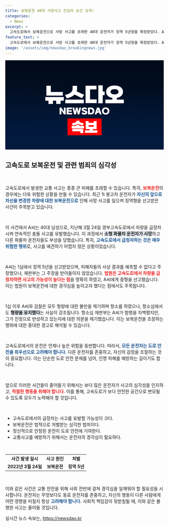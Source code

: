 ```yaml
---
title: 보복운전 40대 사망사고 진실의 순간 공개!
categories:
  - News
excerpt: >
  고속도로에서 보복운전으로 사망 사고를 초래한 40대 운전자가 징역 5년형을 확정받았다. A씨는 급정차로 3중 추돌을 유발하며 한 생명을 앗아간 혐의로 기소됐다. 법원은 사고의 예견 가능성을 강조하며 책임을 묻는 판결을 내렸다.
feature_text: >
  고속도로에서 보복운전으로 사망 사고를 초래한 40대 운전자가 징역 5년형을 확정받았다. A씨는 급정차로 3중 추돌을 유발하며 한 생명을 앗아간 혐의로 기소됐다. 법원은 사고의 예견 가능성을 강조하며 책임을 묻는 판결을 내렸다.
image: '/assets/img/newsdao_breakingnews.jpg'
---
```


<p><img src="/assets/img/newsdao_breakingnews.jpg" alt="koreaapp 속보" /></p>

<h2 data-ke-size="size26">고속도로 보복운전 및 관련 범죄의 심각성</h2>

<p data-ke-size="size16">&nbsp;</p>

<p>고속도로에서 발생한 교통 사고는 종종 큰 피해를 초래할 수 있습니다. 특히, <b><span style="color: #ee2323;">보복운전</span></b>의 경우에는 더욱 위험한 상황을 만들 수 있습니다. 최근 1t 봉고차 운전자가 <b><span style="color: #1a5490;">자신의 앞으로 차선을 변경한 차량에 대한 보복운전으로</span></b> 인해 사망 사고를 일으켜 징역형을 선고받은 사건이 주목받고 있습니다.</p>

<p data-ke-size="size16">&nbsp;</p>

<p>이 사건에서 A씨는 40대 남성으로, 지난해 3월 24일 경부고속도로에서 차량을 급정차시켜 연속적인 충돌 사고를 유발했습니다. 이 과정에서 <b><span style="background-color: #21538527;">소형 화물차 운전자가 사망</span></b>하고 다른 화물차 운전자들도 부상을 당했습니다. 특히, <b><span style="color: #1a5490;">고속도로에서 급정차하는 것은 매우 위험한 행위</span></b>로, 사고를 예견하기 어렵지 않은 상황이었습니다.</p>

<p data-ke-size="size16">&nbsp;</p>

<p>A씨는 1심에서 징역 5년을 선고받았으며, 피해자들의 사상 결과를 예측할 수 없다고 주장했으나, 재판부는 그 주장을 받아들이지 않았습니다. <b><span style="color: #ee2323;">법원은 고속도로에서 차량을 급정차하면 사고의 가능성이 높다는 점</span></b>을 명확히 하였고, A씨에게 중형을 선고했습니다. 이는 법원이 보복운전에 대한 경각심을 높이고자 했다는 점에서도 주목됩니다.</p>

<p data-ke-size="size16">&nbsp;</p>

<p>1심 이후 A씨와 검찰은 모두 형량에 대한 불만을 제기하며 항소를 하였으나, 항소심에서도 <b><span style="background-color: #21538527;">형량을 유지했다</span></b>는 사실이 강조됩니다. 항소심 재판부는 A씨가 범행을 자백했지만, 그가 진정으로 반성하고 있는지에 대한 의문을 제기했습니다. 이는 보복운전을 조장하는 행위에 대한 중대한 경고로 해석될 수 있습니다.</p>

<p data-ke-size="size16">&nbsp;</p>

<p>고속도로에서의 운전은 언제나 높은 위험을 동반합니다. 따라서, <b><span style="color: #1a5490;">모든 운전자는 도로 안전을 최우선으로 고려해야 합니다.</span></b> 다른 운전자를 존중하고, 자신의 감정을 조절하는 것이 중요합니다. 이는 단순한 도로 안전 문제를 넘어, 인명 피해를 예방하는 길이기도 합니다.</p>

<p data-ke-size="size16">&nbsp;</p>

<p>앞으로 이러한 사건들이 줄어들기 위해서는 보다 많은 운전자가 사고의 심각성을 인지하고, <b><span style="color: #ee2323;">적절한 행동을 취해야 합니다.</span></b> 이를 통해, 고속도로가 보다 안전한 공간으로 변모될 수 있도록 모두가 노력해야 할 것입니다.</p>

<p data-ke-size="size16">&nbsp;</p>

<ul>
<li>고속도로에서의 급정차는 사고를 유발할 가능성이 크다.</li>
<li>보복운전은 법적으로 처벌받는 심각한 범죄이다.</li>
<li>정신적으로 안정된 운전이 도로 안전에 기여한다.</li>
<li>교통사고를 예방하기 위해서는 운전자의 경각심이 필요하다.</li>
</ul>

<p data-ke-size="size16">&nbsp;</p>

<table>
<tr>
<td style="text-align: center; height: 17px;"><b>사건 발생 일시</b></td>
<td style="text-align: center; height: 17px;"><b>사고 원인</b></td>
<td style="text-align: center; height: 17px;"><b>처벌</b></td>
</tr>
<tr>
<td style="text-align: center; height: 17px;"><b>2022년 3월 24일</b></td>
<td style="text-align: center; height: 17px;"><b>보복운전</b></td>
<td style="text-align: center; height: 17px;"><b>징역 5년</b></td>
</tr>
</table>

<p data-ke-size="size16">&nbsp;</p>

<p>이와 같은 사건은 교통 안전을 위해 사회 전반에 걸쳐 경각심을 일깨워야 할 필요성을 시사합니다. 운전자는 무엇보다도 동료 운전자를 존중하고, 자신의 행동이 다른 사람에게 어떤 영향을 미칠지 항상 <b><span style="color: #1a5490;">고려해야 합니다.</span></b> 사회적 책임감이 뒷받침될 때, 이와 같은 불행한 사고는 줄어들 것입니다.</p>
실시간 뉴스 속보는, <a href="https://newsdao.kr" rel="dofollow">https://newsdao.kr</a>


